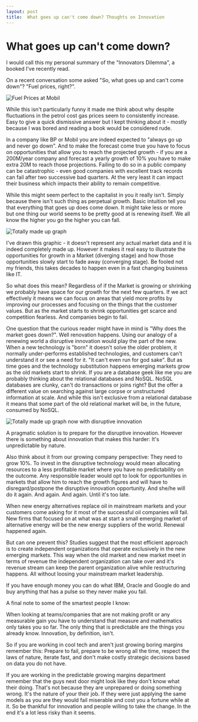 ```yaml
---
layout: post
title:  What goes up can't come down? Thoughts on Innovation
---
```


# What goes up can't come down?

I would call this my personal summary of the "Innovators Dilemma", a booked I've recently read.

On a recent conversation some asked "So, what goes up and can't come down"? "Fuel prices, right?". 

![Fuel Prices at Mobil](http://farm3.static.flickr.com/2209/2172714605_79f99faa62_m_d.jpg)

While this isn't particularly funny it made me think about why despite fluctuations in the petrol cost gas prices seem to consistently increase. Easy to give a quick dismissive answer but I kept thinking about it - mostly because I was bored and reading a book would be considered rude. 

In a company like BP or Mobil you are indeed expected to "always go up and never go down". And to make the forecast come true you have to focus on opportunities that allow you to reach the projected growth - if you are a 200M/year company and forecast a yearly growth of 10% you have to make extra 20M to reach those projections. Failing to do so in a public company can be catastrophic - even good companies with excellent track records can fail after two successive bad quarters. At the very least it can impact their business which impacts their ability to remain competitive.

While this might seem perfect to the capitalist in you it really isn't. Simply because there isn't such thing as perpetual growth. Basic intuition tell you that everything that goes up does come down. It might take less or more but one thing our world seems to be pretty good at is renewing itself. We all know the higher you go the higher you can fall.

![Totally made up graph](https://img.skitch.com/20110224-8c12hhm7es4ftwjj4giaq6fxgj.jpg)

I've drawn this graphic - it doesn't represent any actual market data and it is indeed completely made up. However it makes it real easy to illustrate the opportunities for growth in a Market (diverging stage) and how those opportunities slowly start to fade away (converging stage). Be fooled not my friends, this takes decades to happen even in a fast changing business like IT. 

So what does this mean? Regardless of if the Market is growing or shrinking we probably have space for our growth for the next few quarters. If we act effectively it means we can focus on areas that yield more profits by improving our processes and focusing on the things that the customer values. But as the market starts to shrink opportunities get scarce and competition fearless. And companies begin to fail.

One question that the curious reader might have in mind is "Why does the market goes down?". Well renovation happens. Using our analogy of a renewing world a disruptive innovation would play the part of the new. When a new technology is  "born" it doesn't solve the older problem, it normally under-performs established technologies, and customers can't understand it or see a need for it. "It can't even run for god sake". But as time goes and the technology substitution happens emerging markets grow as the old markets start to shrink. If you are a database geek like me you are probably thinking about the relational databases and NoSQL. NoSQL databases are clunky, can't do transactions or joins right? But the offer a different value on searching against large corpse or unstructured information at scale. And while this isn't exclusive from a relational database it means that some part of the old relational market will be, in the future, consumed by NoSQL.

![Totally made up graph now with disruptive innovation](https://img.skitch.com/20110224-rqif44ipdybxeia43d4he375ym.jpg)

A pragmatic solution is to prepare for the disruptive innovation. However there is something about innovation that makes this harder: It's unpredictable by nature. 

Also think about it from our growing company perspective: They need to grow 10%. To invest in the disruptive technology would mean allocating resources to a less profitable market where you have no predictability on the outcome. Any responsible leader would opt to look for opportunities in markets that allow him to reach the growth figures and will have to disregard/postpone the disruptive innovation opportunity. And she/he will do it again. And again. And again. Until it's too late. 

When new energy alternatives replace oil in mainstream markets and your customers come asking for it most of the successful oil companies will fail. New firms that focused on at what was at start a small emerging market of alternative energy will be the new energy suppliers of the world. Renewal happened again.

But can one prevent this? Studies suggest that the most efficient approach is to create independent organizations that operate exclusively in the new emerging markets. This way when the old market and new market meet in terms of revenue the independent organization can take over and it's revenue stream can keep the parent organization alive while restructuring happens. All without loosing your mainstream market leadership. 

If you have enough money you can do what IBM, Oracle and Google do and buy anything that has a pulse so they never make you fail.

A final note to some of the smartest people I know: 

When looking at teams/companies that are not making profit or any measurable gain you have to understand that measure and mathematics only takes you so far. The only thing that is predictable are the things you already know. Innovation, by definition, isn't. 

So if you are working in cool tech and aren't just growing boring margins remember this: Prepare to fail, prepare to be wrong all the time, respect the laws of nature, iterate fast, and don't make costly strategic decisions based on data you do not have. 

If you are working in the predictable growing margins department remember that the guys next door might look like they don't know what their doing. That's not because they are unprepared or doing something wrong. It's the nature of your their job. If they were just applying the same models as you are they would fail miserable and cost you a fortune while at it. So be thankful for innovation and people willing to take the change. In the end it's a lot less risky than it seems.